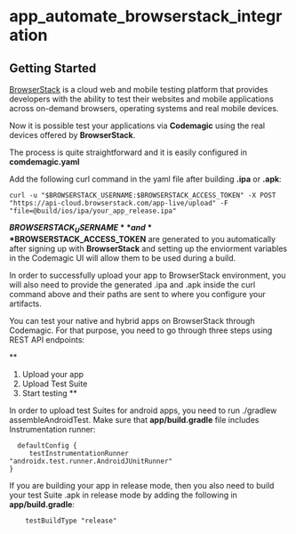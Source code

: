 # app_automate_browserstack_integration



## Getting Started

[BrowserStack](https://www.browserstack.com/) is a cloud web and mobile testing platform that provides developers with the ability to test their websites and mobile applications across on-demand browsers, operating systems and real mobile devices. 


Now it is possible test your applications via **Codemagic** using the real devices offered by **BrowserStack**. 




The process is quite straightforward and it is easily configured in **comdemagic.yaml** 




Add the following curl command in the yaml file after building **.ipa** or **.apk**:




```
curl -u "$BROWSERSTACK_USERNAME:$BROWSERSTACK_ACCESS_TOKEN" -X POST "https://api-cloud.browserstack.com/app-live/upload" -F "file=@build/ios/ipa/your_app_release.ipa"
```




**$BROWSERSTACK_USERNAME** and **$BROWSERSTACK_ACCESS_TOKEN** are generated to you automatically after signing up with **BrowserStack** and setting up the enviorment variables in the Codemagic UI will allow them to be used during a build.


In order to successfully upload your app to BrowserStack environment, you will also need to provide the generated .ipa and .apk inside the curl command above and their paths are sent to where you configure your artifacts.


You can test your native and hybrid apps on BrowserStack through Codemagic. For that purpose, you need to go through three steps using REST API endpoints:

**
1. Upload your app
2. Upload Test Suite
3. Start testing
**

In order to upload test Suites for android apps, you need to run ./gradlew assembleAndroidTest. Make sure that **app/build.gradle** file includes Instrumentation runner:

```
  defaultConfig {
     testInstrumentationRunner "androidx.test.runner.AndroidJUnitRunner"
}
```

If you are building your app in release mode, then you also need to build your test Suite .apk in release mode by adding the following in **app/build.gradle**:

```
    testBuildType "release"
```
